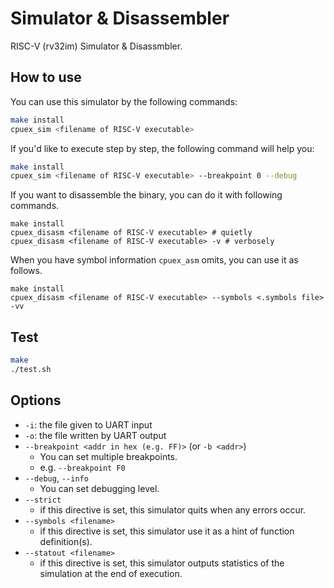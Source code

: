 # Simulator & Disassembler

RISC-V (rv32im) Simulator & Disassmbler.

## How to use

You can use this simulator by the following commands:

```sh
make install
cpuex_sim <filename of RISC-V executable>
```

If you'd like to execute step by step, the following command will help you:

```sh
make install
cpuex_sim <filename of RISC-V executable> --breakpoint 0 --debug
```

If you want to disassemble the binary, you can do it with following commands.

```
make install
cpuex_disasm <filename of RISC-V executable> # quietly
cpuex_disasm <filename of RISC-V executable> -v # verbosely
```

When you have symbol information `cpuex_asm` omits, you can use it as follows.

```
make install
cpuex_disasm <filename of RISC-V executable> --symbols <.symbols file> -vv
```

## Test

```sh
make
./test.sh
```

## Options

- `-i`: the file given to UART input
- `-o`: the file written by UART output
- `--breakpoint <addr in hex (e.g. FF)>` (or `-b <addr>`)
  - You can set multiple breakpoints.
  - e.g. `--breakpoint F0`
- `--debug`, `--info`
  - You can set debugging level.
- `--strict`
  - if this directive is set, this simulator quits when any errors occur.
- `--symbols <filename>`
  - if this directive is set, this simulator use it as a hint of function definition(s).
- `--statout <filename>`
  - if this directive is set, this simulator outputs statistics of the simulation at the end of execution.
